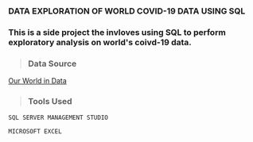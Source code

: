 ### DATA EXPLORATION OF WORLD COVID-19 DATA USING SQL

### This is a side project the invloves using SQL to perform exploratory analysis on world's coivd-19 data.

> ### Data Source 

[Our World in Data](https://ourworldindata.org/explorers/coronavirus-data-explorer)

> ### Tools Used

`SQL SERVER MANAGEMENT STUDIO`

`MICROSOFT EXCEL`
